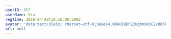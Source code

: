 ```yaml
---
userID: 857
userName: Sia
regTime: 2018-04-28T10:10:00.000Z
avatar: 'data:text/plain; charset=utf-8;base64,NDA0IHBhZ2Ugbm90IGZvdW5kCg=='
url: null
---
```



